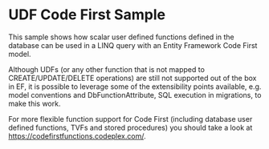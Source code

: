 UDF Code First Sample
===

This sample shows how scalar user defined functions defined in the database can be used in a LINQ query with an Entity Framework Code First model. 

Although UDFs (or any other function that is not mapped to CREATE/UPDATE/DELETE operations) are still not supported out of the box in EF, it is possible to leverage some of the extensibility points available, e.g. model conventions and DbFunctionAttribute, SQL execution in migrations, to make this work.

For more flexible function support for Code First (including database user defined functions, TVFs and stored procedures) you should take a look at https://codefirstfunctions.codeplex.com/. 
